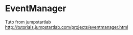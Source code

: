 # EventManager

Tuto from jumpstartlab<br>
http://tutorials.jumpstartlab.com/projects/eventmanager.html
